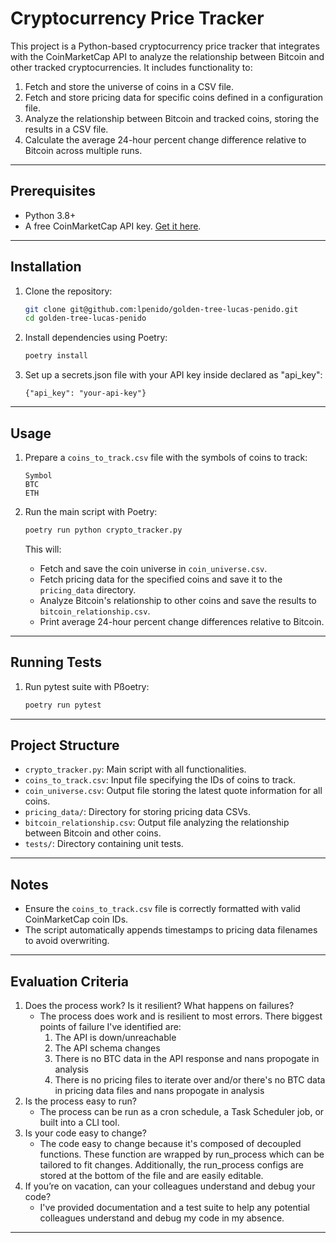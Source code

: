 # Cryptocurrency Price Tracker

This project is a Python-based cryptocurrency price tracker that integrates with the CoinMarketCap API to analyze the relationship between Bitcoin and other tracked cryptocurrencies. It includes functionality to:

1. Fetch and store the universe of coins in a CSV file.
2. Fetch and store pricing data for specific coins defined in a configuration file.
3. Analyze the relationship between Bitcoin and tracked coins, storing the results in a CSV file.
4. Calculate the average 24-hour percent change difference relative to Bitcoin across multiple runs.

---

## Prerequisites

- Python 3.8+
- A free CoinMarketCap API key. [Get it here](https://coinmarketcap.com/api/pricing/).

---

## Installation

1. Clone the repository:
   ```bash
   git clone git@github.com:lpenido/golden-tree-lucas-penido.git
   cd golden-tree-lucas-penido
   ```

2. Install dependencies using Poetry:

   ```bash
   poetry install
   ```

3. Set up a secrets.json file with your API key inside declared as "api_key":
   ```
   {"api_key": "your-api-key"}
   ```

---

## Usage

1. Prepare a `coins_to_track.csv` file with the symbols of coins to track:
   ```csv
   Symbol
   BTC
   ETH
   ```

2. Run the main script with Poetry:
   ```bash
   poetry run python crypto_tracker.py
   ```

   This will:
   - Fetch and save the coin universe in `coin_universe.csv`.
   - Fetch pricing data for the specified coins and save it to the `pricing_data` directory.
   - Analyze Bitcoin's relationship to other coins and save the results to `bitcoin_relationship.csv`.
   - Print average 24-hour percent change differences relative to Bitcoin.

---

## Running Tests

1. Run pytest suite with Pßoetry:
   ```bash
   poetry run pytest
   ```

---

## Project Structure

- `crypto_tracker.py`: Main script with all functionalities.
- `coins_to_track.csv`: Input file specifying the IDs of coins to track.
- `coin_universe.csv`: Output file storing the latest quote information for all coins.
- `pricing_data/`: Directory for storing pricing data CSVs.
- `bitcoin_relationship.csv`: Output file analyzing the relationship between Bitcoin and other coins.
- `tests/`: Directory containing unit tests.

---

## Notes

- Ensure the `coins_to_track.csv` file is correctly formatted with valid CoinMarketCap coin IDs.
- The script automatically appends timestamps to pricing data filenames to avoid overwriting.

---

## Evaluation Criteria

1. Does the process work? Is it resilient? What happens on failures?
    - The process does work and is resilient to most errors. There biggest points of failure I've identified are:
        1. The API is down/unreachable
        2. The API schema changes
        3. There is no BTC data in the API response and nans propogate in analysis
        4. There is no pricing files to iterate over and/or there's no BTC data in pricing data files and nans propogate in analysis
2. Is the process easy to run?
    - The process can be run as a cron schedule, a Task Scheduler job, or built into a CLI tool.
3. Is your code easy to change?
    - The code easy to change because it's composed of decoupled functions. These function are wrapped by run_process which can be tailored to fit changes. Additionally, the run_process configs are stored at the bottom of the file and are easily editable.
4. If you’re on vacation, can your colleagues understand and debug your code?
    - I've provided documentation and a test suite to help any potential colleagues understand and debug my code in my absence.

---